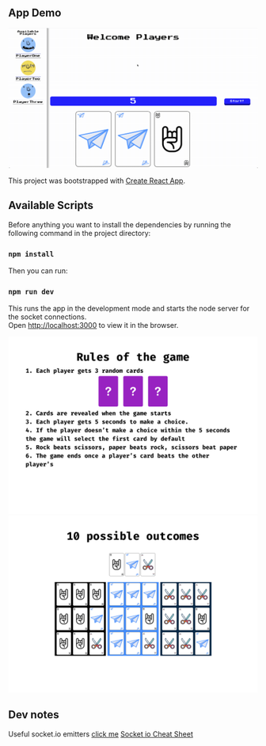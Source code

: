 ## App Demo

![App Demo](/img/app_demo.gif)

This project was bootstrapped with [Create React App](https://github.com/facebook/create-react-app).

## Available Scripts

Before anything you want to install the dependencies by running the following command in the project directory:

### `npm install`

Then you can run:

### `npm run dev`

This runs the app in the development mode and starts the node server for the socket connections.<br>
Open [http://localhost:3000](http://localhost:3000) to view it in the browser.


![Rules of the game](/img/rules.png)
![Outcomes](/img/outcomes.png)

## Dev notes

Useful socket.io emitters [click me](https://stackoverflow.com/questions/10058226/send-response-to-all-clients-except-sender)
[Socket io Cheat Sheet](https://socket.io/docs/emit-cheatsheet/)